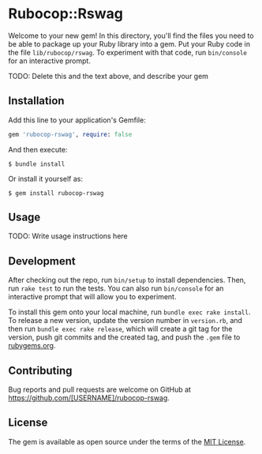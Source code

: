 # Rubocop::Rswag

Welcome to your new gem! In this directory, you'll find the files you need to be able to package up your Ruby library into a gem. Put your Ruby code in the file `lib/rubocop/rswag`. To experiment with that code, run `bin/console` for an interactive prompt.

TODO: Delete this and the text above, and describe your gem

## Installation

Add this line to your application's Gemfile:

```ruby
gem 'rubocop-rswag', require: false
```

And then execute:

    $ bundle install

Or install it yourself as:

    $ gem install rubocop-rswag

## Usage

TODO: Write usage instructions here

## Development

After checking out the repo, run `bin/setup` to install dependencies. Then, run `rake test` to run the tests. You can also run `bin/console` for an interactive prompt that will allow you to experiment.

To install this gem onto your local machine, run `bundle exec rake install`. To release a new version, update the version number in `version.rb`, and then run `bundle exec rake release`, which will create a git tag for the version, push git commits and the created tag, and push the `.gem` file to [rubygems.org](https://rubygems.org).

## Contributing

Bug reports and pull requests are welcome on GitHub at https://github.com/[USERNAME]/rubocop-rswag.

## License

The gem is available as open source under the terms of the [MIT License](https://opensource.org/licenses/MIT).
